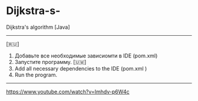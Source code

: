 # Dijkstra-s-
Dijkstra's algorithm [Java]

----------------------------------------------------
[🇷🇺]
1. Добавьте все необходимые зависиомти в IDE (pom.xml)
2. Запустите программу.
[🇺🇲]
1. Add all necessary dependencies to the IDE (pom.xml )
2. Run the program.
----------------------------------------------------


https://www.youtube.com/watch?v=Imhdv-p6W4c

